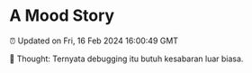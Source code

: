 # A Mood Story

⏰ Updated on Fri, 16 Feb 2024 16:00:49 GMT

💭 Thought: Ternyata debugging itu butuh kesabaran luar biasa.

